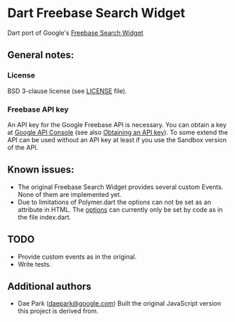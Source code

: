 # Dart Freebase Search Widget

Dart port of Google's [Freebase Search Widget](https://developers.google.com/freebase/v1/search-widget)

## General notes:

### License
BSD 3-clause license (see [LICENSE](https://github.com/zoechi/dart-freebase-search-widget/blob/master/LICENSE) file).

### Freebase API key
An API key for the Google Freebase API is necessary.
You can obtain a key at [Google API Console](https://code.google.com/apis/console) (see also [Obtaining an API key](https://developers.google.com/freebase/v1/search-widget#obtaining-an-api-key)).
To some extend the API can be used without an API key at least if you use the Sandbox version of the API.


## Known issues:
* The original Freebase Search Widget provides several custom Events. None of them are implemented yet.
* Due to limitations of Polymer.dart the options can not be set as an attribute in HTML.
The [options](https://developers.google.com/freebase/v1/search-widget#configuration-options) can currently only be set by code as in the file index.dart.


## TODO
* Provide custom events as in the original.
* Write tests.

## Additional authors
* Dae Park (daepark@google.com) Built the original JavaScript version this project is derived from.
<!--- This project received help from: -->

<!--- * Lastname Firstname <firstname.lastname@domain.com> -->

